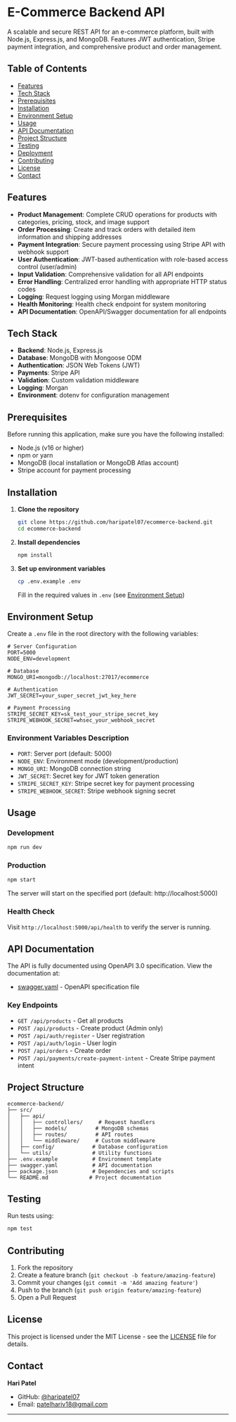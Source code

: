 # E-Commerce Backend API

A scalable and secure REST API for an e-commerce platform, built with Node.js, Express.js, and MongoDB. Features JWT authentication, Stripe payment integration, and comprehensive product and order management.

## Table of Contents

- [Features](#features)
- [Tech Stack](#tech-stack)
- [Prerequisites](#prerequisites)
- [Installation](#installation)
- [Environment Setup](#environment-setup)
- [Usage](#usage)
- [API Documentation](#api-documentation)
- [Project Structure](#project-structure)
- [Testing](#testing)
- [Deployment](#deployment)
- [Contributing](#contributing)
- [License](#license)
- [Contact](#contact)

## Features

- **Product Management**: Complete CRUD operations for products with categories, pricing, stock, and image support
- **Order Processing**: Create and track orders with detailed item information and shipping addresses
- **Payment Integration**: Secure payment processing using Stripe API with webhook support
- **User Authentication**: JWT-based authentication with role-based access control (user/admin)
- **Input Validation**: Comprehensive validation for all API endpoints
- **Error Handling**: Centralized error handling with appropriate HTTP status codes
- **Logging**: Request logging using Morgan middleware
- **Health Monitoring**: Health check endpoint for system monitoring
- **API Documentation**: OpenAPI/Swagger documentation for all endpoints

## Tech Stack

- **Backend**: Node.js, Express.js
- **Database**: MongoDB with Mongoose ODM
- **Authentication**: JSON Web Tokens (JWT)
- **Payments**: Stripe API
- **Validation**: Custom validation middleware
- **Logging**: Morgan
- **Environment**: dotenv for configuration management

## Prerequisites

Before running this application, make sure you have the following installed:

- Node.js (v16 or higher)
- npm or yarn
- MongoDB (local installation or MongoDB Atlas account)
- Stripe account for payment processing

## Installation

1. **Clone the repository**
   ```bash
   git clone https://github.com/haripatel07/ecommerce-backend.git
   cd ecommerce-backend
   ```

2. **Install dependencies**
   ```bash
   npm install
   ```

3. **Set up environment variables**
   ```bash
   cp .env.example .env
   ```
   Fill in the required values in `.env` (see [Environment Setup](#environment-setup))

## Environment Setup

Create a `.env` file in the root directory with the following variables:

```env
# Server Configuration
PORT=5000
NODE_ENV=development

# Database
MONGO_URI=mongodb://localhost:27017/ecommerce

# Authentication
JWT_SECRET=your_super_secret_jwt_key_here

# Payment Processing
STRIPE_SECRET_KEY=sk_test_your_stripe_secret_key
STRIPE_WEBHOOK_SECRET=whsec_your_webhook_secret
```

### Environment Variables Description

- `PORT`: Server port (default: 5000)
- `NODE_ENV`: Environment mode (development/production)
- `MONGO_URI`: MongoDB connection string
- `JWT_SECRET`: Secret key for JWT token generation
- `STRIPE_SECRET_KEY`: Stripe secret key for payment processing
- `STRIPE_WEBHOOK_SECRET`: Stripe webhook signing secret

## Usage

### Development
```bash
npm run dev
```

### Production
```bash
npm start
```

The server will start on the specified port (default: http://localhost:5000)

### Health Check
Visit `http://localhost:5000/api/health` to verify the server is running.

## API Documentation

The API is fully documented using OpenAPI 3.0 specification. View the documentation at:
- [swagger.yaml](./swagger.yaml) - OpenAPI specification file

### Key Endpoints

- `GET /api/products` - Get all products
- `POST /api/products` - Create product (Admin only)
- `POST /api/auth/register` - User registration
- `POST /api/auth/login` - User login
- `POST /api/orders` - Create order
- `POST /api/payments/create-payment-intent` - Create Stripe payment intent

## Project Structure

```
ecommerce-backend/
├── src/
│   ├── api/
│   │   ├── controllers/     # Request handlers
│   │   ├── models/         # MongoDB schemas
│   │   ├── routes/         # API routes
│   │   └── middleware/     # Custom middleware
│   ├── config/            # Database configuration
│   └── utils/             # Utility functions
├── .env.example           # Environment template
├── swagger.yaml           # API documentation
├── package.json           # Dependencies and scripts
└── README.md             # Project documentation
```

## Testing

Run tests using:
```bash
npm test
```


## Contributing

1. Fork the repository
2. Create a feature branch (`git checkout -b feature/amazing-feature`)
3. Commit your changes (`git commit -m 'Add amazing feature'`)
4. Push to the branch (`git push origin feature/amazing-feature`)
5. Open a Pull Request

## License

This project is licensed under the MIT License - see the [LICENSE](LICENSE) file for details.

## Contact

**Hari Patel**
- GitHub: [@haripatel07](https://github.com/haripatel07)
- Email: patelhariv18@gmail.com

---
